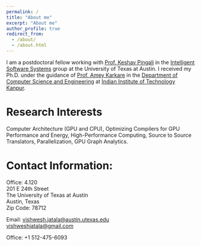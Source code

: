 ```yaml
---
permalink: /
title: "About me"
excerpt: "About me"
author_profile: true
redirect_from: 
  - /about/
  - /about.html
---
```


I am a postdoctoral fellow working with [Prof. Keshav Pingali](https://www.cs.utexas.edu/~pingali/) in the [Intelligent Software Systems](https://iss.oden.utexas.edu/) group at the University of Texas at Austin. I received my Ph.D. under the guidance of [Prof. Amey Karkare](https://cse.iitk.ac.in/users/karkare/) in the [Department of Computer Science and Engineering](https://cse.iitk.ac.in/) at [Indian Institute of Technology Kanpur](http://iitk.ac.in/). 


Research Interests
======
Computer  Architecture  (GPU  and  CPU),  Optimizing  Compilers  for  GPU  Performance  and  Energy,
High-Performance Computing, Source to Source Translators, Parallelization, GPU Graph Analytics.


Contact Information:
======
Office: 4.120  
201 E 24th Street  
The University of Texas at Austin  
Austin, Texas  
Zip Code: 78712  

Email: <vishwesh.jatala@austin.utexas.edu>  
<vishweshjatala@gmail.com>    

Office: +1 512-475-6093

